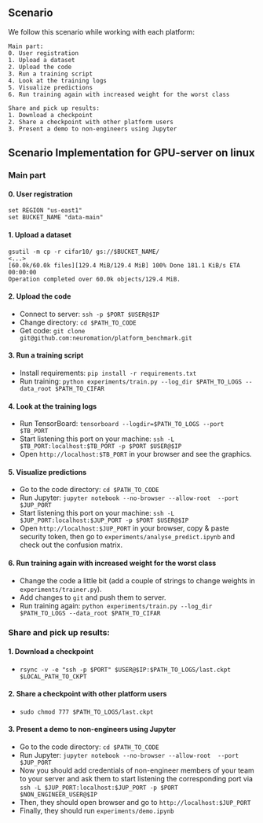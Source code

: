 ## Scenario
We follow this scenario while working with each platform:
```
Main part:
0. User registration
1. Upload a dataset
2. Upload the code
3. Run a training script
4. Look at the training logs
5. Visualize predictions
6. Run training again with increased weight for the worst class

Share and pick up results:
1. Download a checkpoint
2. Share a checkpoint with other platform users
3. Present a demo to non-engineers using Jupyter
```


## Scenario Implementation for **GPU-server on linux**

### Main part

#### 0. User registration
```
set REGION "us-east1"
set BUCKET_NAME "data-main"
```

#### 1. Upload a dataset
```
gsutil -m cp -r cifar10/ gs://$BUCKET_NAME/
<...>
[60.0k/60.0k files][129.4 MiB/129.4 MiB] 100% Done 181.1 KiB/s ETA 00:00:00   
Operation completed over 60.0k objects/129.4 MiB.
```


#### 2. Upload the code
* Connect to server: `ssh -p $PORT $USER@$IP`
* Change directory: `cd $PATH_TO_CODE`
* Get code: `git clone git@github.com:neuromation/platform_benchmark.git`


#### 3. Run a training script
* Install requirements: `pip install -r requirements.txt`
* Run training: `python experiments/train.py --log_dir $PATH_TO_LOGS --data_root $PATH_TO_CIFAR`


#### 4. Look at the training logs
* Run TensorBoard: `tensorboard --logdir=$PATH_TO_LOGS --port $TB_PORT`
* Start listening this port on your machine: `ssh -L $TB_PORT:localhost:$TB_PORT -p $PORT $USER@$IP`
* Open `http://localhost:$TB_PORT` in your browser and see the graphics.


#### 5. Visualize predictions
* Go to the code directory: `cd $PATH_TO_CODE`
* Run Jupyter: `jupyter notebook --no-browser --allow-root  --port $JUP_PORT`
* Start listening this port on your machine: `ssh -L $JUP_PORT:localhost:$JUP_PORT -p $PORT $USER@$IP`
* Open `http://localhost:$JUP_PORT` in your browser, copy & paste security token,
then go to `experiments/analyse_predict.ipynb` and check out the confusion matrix.


#### 6. Run training again with increased weight for the worst class
* Change the code a little bit (add a couple of strings to change weights in `experiments/trainer.py`).
* Add changes to `git` and push them to server.
* Run training again: `python experiments/train.py --log_dir $PATH_TO_LOGS --data_root $PATH_TO_CIFAR`

### Share and pick up results:

#### 1. Download a checkpoint
* `rsync -v -e "ssh -p $PORT" $USER@$IP:$PATH_TO_LOGS/last.ckpt $LOCAL_PATH_TO_CKPT`


#### 2. Share a checkpoint with other platform users
* `sudo chmod 777 $PATH_TO_LOGS/last.ckpt`


#### 3. Present a demo to non-engineers using Jupyter
* Go to the code directory: `cd $PATH_TO_CODE`
* Run Jupyter: `jupyter notebook --no-browser --allow-root  --port $JUP_PORT`
* Now you should add credentials of non-engineer members of your team to your server 
and ask them to start listening the corresponding port via 
`ssh -L $JUP_PORT:localhost:$JUP_PORT -p $PORT $NON_ENGINEER_USER@$IP`
* Then, they should open browser and go to `http://localhost:$JUP_PORT`
* Finally, they should run `experiments/demo.ipynb`
